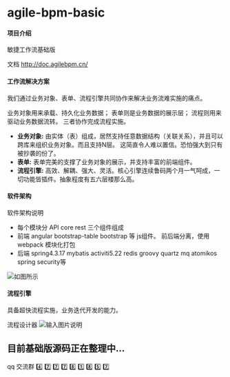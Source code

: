 # agile-bpm-basic

#### 项目介绍
敏捷工作流基础版

文档 http://doc.agilebpm.cn/

#### 工作流解决方案
我们通过业务对象、表单、流程引擎共同协作来解决业务流难实施的痛点。

业务对象用来承载、持久化业务数据；
表单则是业务数据的展示层；
流程则用来驱动业务数据流转。
三者协作完成流程实施。

 > 
- **业务对象:** 由实体（表）组成，居然支持任意数据结构（关联关系），并且可以跨库来组织业务对象。而且支持N层。
这简直令人难以置信。恐怕强大到只有被抄袭的份了。
- **表单:** 表单完美的支撑了业务对象的展示，并支持丰富的前端组件。
- **流程引擎:** 高效、解耦、强大、灵活。核心引擎连续鲁码两个月一气呵成，一切功能皆插件。抽象程度有五六层楼那么高。

#### 软件架构
软件架构说明
- 每个模块分 API core rest 三个组件组成
- 前端 angular bootstrap-table bootstrap 等 js组件。 前后端分离，使用webpack 模块化打包
- 后端 spring4.3.17 mybatis  activiti5.22 redis groovy quartz mq atomikos spring security等


![如图所示](https://gitee.com/uploads/images/2018/0525/230104_41370bb1_1861740.png "屏幕截图.png")


#### 流程引擎

具备超快流程实施，业务迭代开发的能力。

流程设计器
![输入图片说明](https://gitee.com/uploads/images/2018/0525/231459_95401bef_1861740.png "屏幕截图.png")

## 目前基础版源码正在整理中...
qq 交流群 :four:  :seven:  :seven:  :seven:  :eight:  :one:  :eight:  :five:  :seven: 